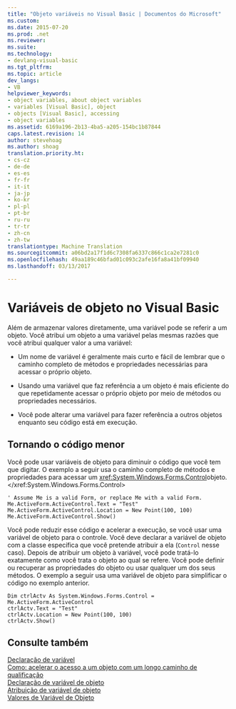 ```yaml
---
title: "Objeto variáveis no Visual Basic | Documentos do Microsoft"
ms.custom: 
ms.date: 2015-07-20
ms.prod: .net
ms.reviewer: 
ms.suite: 
ms.technology:
- devlang-visual-basic
ms.tgt_pltfrm: 
ms.topic: article
dev_langs:
- VB
helpviewer_keywords:
- object variables, about object variables
- variables [Visual Basic], object
- objects [Visual Basic], accessing
- object variables
ms.assetid: 6169a196-2b13-4ba5-a205-154bc1b87844
caps.latest.revision: 14
author: stevehoag
ms.author: shoag
translation.priority.ht:
- cs-cz
- de-de
- es-es
- fr-fr
- it-it
- ja-jp
- ko-kr
- pl-pl
- pt-br
- ru-ru
- tr-tr
- zh-cn
- zh-tw
translationtype: Machine Translation
ms.sourcegitcommit: a06bd2a17f1d6c7308fa6337c866c1ca2e7281c0
ms.openlocfilehash: 49aa189c46bfad01c093c2afe16fa8a41bf09940
ms.lasthandoff: 03/13/2017

---
```

# <a name="object-variables-in-visual-basic"></a>Variáveis de objeto no Visual Basic
Além de armazenar valores diretamente, uma variável pode se referir a um objeto. Você atribui um objeto a uma variável pelas mesmas razões que você atribui qualquer valor a uma variável:  
  
-   Um nome de variável é geralmente mais curto e fácil de lembrar que o caminho completo de métodos e propriedades necessárias para acessar o próprio objeto.  
  
-   Usando uma variável que faz referência a um objeto é mais eficiente do que repetidamente acessar o próprio objeto por meio de métodos ou propriedades necessários.  
  
-   Você pode alterar uma variável para fazer referência a outros objetos enquanto seu código está em execução.  
  
## <a name="making-code-shorter"></a>Tornando o código menor  
 Você pode usar variáveis de objeto para diminuir o código que você tem que digitar. O exemplo a seguir usa o caminho completo de métodos e propriedades para acessar um <xref:System.Windows.Forms.Control>objeto.</xref:System.Windows.Forms.Control>  
  
```  
' Assume Me is a valid Form, or replace Me with a valid Form.  
Me.ActiveForm.ActiveControl.Text = "Test"  
Me.ActiveForm.ActiveControl.Location = New Point(100, 100)  
Me.ActiveForm.ActiveControl.Show()  
```  
  
 Você pode reduzir esse código e acelerar a execução, se você usar uma variável de objeto para o controle. Você deve declarar a variável de objeto com a classe específica que você pretende atribuir a ela (`Control` nesse caso). Depois de atribuir um objeto à variável, você pode tratá-lo exatamente como você trata o objeto ao qual se refere. Você pode definir ou recuperar as propriedades do objeto ou usar qualquer um dos seus métodos. O exemplo a seguir usa uma variável de objeto para simplificar o código no exemplo anterior.  
  
```  
Dim ctrlActv As System.Windows.Forms.Control = Me.ActiveForm.ActiveControl  
ctrlActv.Text = "Test"  
ctrlActv.Location = New Point(100, 100)  
ctrlActv.Show()  
```  
  
## <a name="see-also"></a>Consulte também  
 [Declaração de variável](../../../../visual-basic/programming-guide/language-features/variables/variable-declaration.md)   
 [Como: acelerar o acesso a um objeto com um longo caminho de qualificação](../../../../visual-basic/programming-guide/language-features/variables/how-to-speed-up-access-to-an-object-with-a-long-qualification-path.md)   
 [Declaração de variável de objeto](../../../../visual-basic/programming-guide/language-features/variables/object-variable-declaration.md)   
 [Atribuição de variável de objeto](../../../../visual-basic/programming-guide/language-features/variables/object-variable-assignment.md)   
 [Valores de Variável de Objeto](../../../../visual-basic/programming-guide/language-features/variables/object-variable-values.md)
